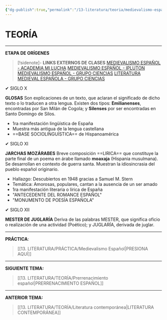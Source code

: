 ```yaml
---
{"dg-publish":true,"permalink":"/13-literatura/teoria/medievalismo-espanol/","tags":["Literatura","Teoría"]}
---
```


# TEORÍA
---
**ETAPA DE ORÍGENES**

>[!sidenote]- **LINKS EXTERNOS DE CLASES** 
>[MEDIEVALISMO ESPAÑOL - ACADEMIA MI LUCHA](https://www.youtube.com/watch?v=zJDpLeqTWtM) 
>[MEDIEVALISMO ESPAÑOL - IPLUTON](https://www.youtube.com/watch?v=xE21yu2q8zY) 
>[MEDIEVALISMO ESPAÑOL - GRUPO CIENCIAS](https://www.youtube.com/watch?v=9y2Yfzfk3lQ) 
>[LITERATURA MEDIEVAL ESPAÑOLA - GRUPO CIENCIAS](https://www.youtube.com/watch?v=KMoGEB7xAtk) 

✔ SIGLO X

**GLOSAS**
Son explicaciones de un texto, que aclaran el significado de dicho texto o lo traducen a otra lengua. Existen dos tipos: **Emilianenses**, encontradas por San Milán de Cogola; y **Silenses** por ser encontradas en Santo Domingo de Silos.

- 1ra manifestación lingüística de España
- Muestra más antigua de la lengua castellana
- ==BASE SOCIOLINGUÍSTICA== de Hispanoamérica

✔ SIGLO XI

**JARCHAS MOZÁRABES**
Breve composición ==LIRICA== que constituye la parte final de un poema en árabe llamado **moaxaja** (Hispania musulmana). Se desarrollan en contexto de guerra santa. Muestran la idiosincrasia del pueblo español originario. 

- Hallazgo: Descubiertos en 1948 gracias a Samuel M. Stern
- Temática: Amorosas, populares, cantan a la ausencia de un ser amado
- 1ra manifestación literaria o lírica de España
- "ANTECEDENTE DEL ROMANCE ESPAÑOL"
- "MONUMENTO DE POESÍA ESPAÑOLA"

✔ SIGLO XII

**MESTER DE JUGLARÍA**
Deriva de las palabras MESTER, que significa oficio o realización de una actividad (Poético); y JUGLARÍA, derivada de juglar. 

---
**PRÁCTICA**:
>[[13. LITERATURA/PRÁCTICA/Medievalismo Español\|PRESIONA AQUÍ]]

---
**SIGUIENTE TEMA:** 
>[[13. LITERATURA/TEORÍA/Prerrenacimiento español\|PRERRENACIMIENTO ESPAÑOL]]

---
**ANTERIOR TEMA:** 
>[[13. LITERATURA/TEORÍA/Literatura contemporánea\|LITERATURA CONTEMPORÁNEA]]



